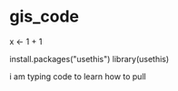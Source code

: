 # gis_code


x <- 1 + 1

install.packages("usethis")
library(usethis)

i am typing code to learn how to pull
